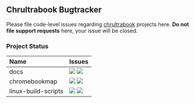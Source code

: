 ## Chrultrabook Bugtracker


Please file code-level issues regarding [chrultrabook](https://github.com/chrultrabook) projects here. **Do not file support requests** here, your issue will be closed.


### Project Status

| Name | Issues |
|:-----|:-------------|
| docs | <img src="https://img.shields.io/github/issues-raw/chrultrabook/docs?style=flat"> <img src="https://img.shields.io/github/issues-pr-raw/chrultrabook/docs?style=square">
| chromebookmap | <img src="https://img.shields.io/github/issues-raw/chrultrabook/chromebookmap?style=flat"> <img src="https://img.shields.io/github/issues-pr-raw/chrultrabook/chromebookmap?style=square">
| linux-build-scripts | <img src="https://img.shields.io/github/issues-raw/chrultrabook/linux-build-scripts?style=flat"> <img src="https://img.shields.io/github/issues-pr-raw/chrultrabook/linux-build-scripts?style=square">


